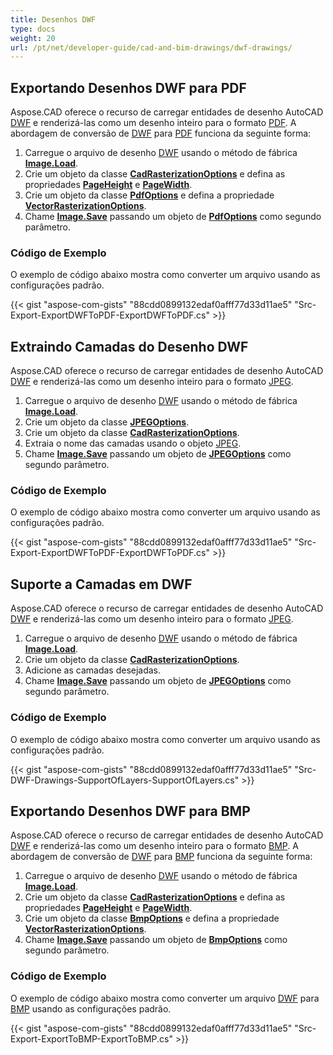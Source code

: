 ```yaml
---
title: Desenhos DWF
type: docs
weight: 20
url: /pt/net/developer-guide/cad-and-bim-drawings/dwf-drawings/
---
```


## **Exportando Desenhos DWF para PDF**

Aspose.CAD oferece o recurso de carregar entidades de desenho AutoCAD [DWF](https://docs.fileformat.com/cad/dwf/) e renderizá-las como um desenho inteiro para o formato [PDF](https://docs.fileformat.com/pdf/). A abordagem de conversão de [DWF](https://docs.fileformat.com/cad/dwf/) para [PDF](https://docs.fileformat.com/pdf/) funciona da seguinte forma:

1. Carregue o arquivo de desenho [DWF](https://docs.fileformat.com/cad/dwf/) usando o método de fábrica [**Image.Load**](https://reference.aspose.com/cad/net/aspose.cad.image/load/methods/2).
1. Crie um objeto da classe [**CadRasterizationOptions**](https://reference.aspose.com/cad/net/aspose.cad.imageoptions/cadrasterizationoptions) e defina as propriedades [**PageHeight**](https://reference.aspose.com/cad/net/aspose.cad.imageoptions/vectorrasterizationoptions/properties/pageheight) e [**PageWidth**](https://reference.aspose.com/cad/net/aspose.cad.imageoptions/vectorrasterizationoptions/properties/pagewidth).
1. Crie um objeto da classe [**PdfOptions**](https://reference.aspose.com/cad/net/aspose.cad.imageoptions/pdfoptions) e defina a propriedade [**VectorRasterizationOptions**](https://reference.aspose.com/cad/net/aspose.cad.imageoptions/vectorrasterizationoptions).
1. Chame [**Image.Save**](https://reference.aspose.com/cad/net/aspose.cad/image/methods/save/index) passando um objeto de [**PdfOptions**](https://reference.aspose.com/cad/net/aspose.cad.imageoptions/pdfoptions) como segundo parâmetro.

### Código de Exemplo

O exemplo de código abaixo mostra como converter um arquivo usando as configurações padrão.

{{< gist "aspose-com-gists" "88cdd0899132edaf0afff77d33d11ae5" "Src-Export-ExportDWFToPDF-ExportDWFToPDF.cs" >}}

## **Extraindo Camadas do Desenho DWF**

Aspose.CAD oferece o recurso de carregar entidades de desenho AutoCAD [DWF](https://docs.fileformat.com/cad/dwf/) e renderizá-las como um desenho inteiro para o formato [JPEG](https://docs.fileformat.com/image/jpeg/).

1. Carregue o arquivo de desenho [DWF](https://docs.fileformat.com/cad/dwf/) usando o método de fábrica [**Image.Load**](https://reference.aspose.com/cad/net/aspose.cad.image/load/methods/2).
1. Crie um objeto da classe [**JPEGOptions**](https://reference.aspose.com/cad/net/aspose.cad.imageoptions/jpegoptions).
1. Crie um objeto da classe [**CadRasterizationOptions**](https://reference.aspose.com/cad/net/aspose.cad.imageoptions/cadrasterizationoptions).
1. Extraia o nome das camadas usando o objeto [JPEG](https://docs.fileformat.com/image/jpeg/).
1. Chame [**Image.Save**](https://reference.aspose.com/cad/net/aspose.cad/image/methods/save/index) passando um objeto de [**JPEGOptions**](https://reference.aspose.com/cad/net/aspose.cad.imageoptions/jpegoptions) como segundo parâmetro.

### Código de Exemplo

O exemplo de código abaixo mostra como converter um arquivo usando as configurações padrão.

{{< gist "aspose-com-gists" "88cdd0899132edaf0afff77d33d11ae5" "Src-Export-ExportDWFToPDF-ExportDWFToPDF.cs" >}}

## **Suporte a Camadas em DWF**

Aspose.CAD oferece o recurso de carregar entidades de desenho AutoCAD [DWF](https://docs.fileformat.com/cad/dwf/) e renderizá-las como um desenho inteiro para o formato [JPEG](https://docs.fileformat.com/image/jpeg/).

1. Carregue o arquivo de desenho [DWF](https://docs.fileformat.com/cad/dwf/) usando o método de fábrica [**Image.Load**](https://reference.aspose.com/cad/net/aspose.cad.image/load/methods/2).
1. Crie um objeto da classe [**CadRasterizationOptions**](https://reference.aspose.com/cad/net/aspose.cad.imageoptions/cadrasterizationoptions).
1. Adicione as camadas desejadas.
1. Chame [**Image.Save**](https://reference.aspose.com/cad/net/aspose.cad/image/methods/save/index) passando um objeto de [**JPEGOptions**](https://reference.aspose.com/cad/net/aspose.cad.imageoptions/jpegoptions) como segundo parâmetro.

### Código de Exemplo

O exemplo de código abaixo mostra como converter um arquivo usando as configurações padrão.

{{< gist "aspose-com-gists" "88cdd0899132edaf0afff77d33d11ae5" "Src-DWF-Drawings-SupportOfLayers-SupportOfLayers.cs" >}}

## **Exportando Desenhos DWF para BMP**

Aspose.CAD oferece o recurso de carregar entidades de desenho AutoCAD [DWF](https://docs.fileformat.com/cad/dwf/) e renderizá-las como um desenho inteiro para o formato [BMP](https://docs.fileformat.com/image/bmp/). A abordagem de conversão de [DWF](https://docs.fileformat.com/cad/dwf/) para [BMP](https://docs.fileformat.com/image/bmp/) funciona da seguinte forma:

1. Carregue o arquivo de desenho [DWF](https://docs.fileformat.com/cad/dwf/) usando o método de fábrica [**Image.Load**](https://reference.aspose.com/cad/net/aspose.cad.image/load/methods/2).
1. Crie um objeto da classe [**CadRasterizationOptions**](https://reference.aspose.com/cad/net/aspose.cad.imageoptions/cadrasterizationoptions) e defina as propriedades [**PageHeight**](https://reference.aspose.com/cad/net/aspose.cad.imageoptions/vectorrasterizationoptions/properties/pageheight) e [**PageWidth**](https://reference.aspose.com/cad/net/aspose.cad.imageoptions/vectorrasterizationoptions/properties/pagewidth).
1. Crie um objeto da classe [**BmpOptions**](https://reference.aspose.com/cad/net/aspose.cad.imageoptions/bmpoptions) e defina a propriedade [**VectorRasterizationOptions**](https://reference.aspose.com/cad/net/aspose.cad.imageoptions/vectorrasterizationoptions).
1. Chame [**Image.Save**](https://reference.aspose.com/cad/net/aspose.cad/image/methods/save/index) passando um objeto de [**BmpOptions**](https://reference.aspose.com/cad/net/aspose.cad.imageoptions/bmpoptions) como segundo parâmetro.

### Código de Exemplo

O exemplo de código abaixo mostra como converter um arquivo [DWF](https://docs.fileformat.com/cad/dwf/) para [BMP](https://docs.fileformat.com/image/bmp/) usando as configurações padrão.

{{< gist "aspose-com-gists" "88cdd0899132edaf0afff77d33d11ae5" "Src-Export-ExportToBMP-ExportToBMP.cs" >}}
